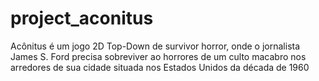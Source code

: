 # project_aconitus
Acônitus é um jogo 2D Top-Down de survivor horror, onde o jornalista James S. Ford precisa sobreviver ao horrores de um culto macabro nos arredores de sua cidade situada nos Estados Unidos da década de 1960
